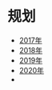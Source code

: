 # 规划

- [2017年](/books/发展与OKR/06、自我管理/02、规划/17年/17年前端进阶计划.md)
- [2018年](/books/发展与OKR/06、自我管理/02、规划/18年/18年计划书.md)
- [2019年](/books/发展与OKR/06、自我管理/02、规划/19年/19年计划书.md)
- [2020年](/books/发展与OKR/06、自我管理/02、规划/20年/20年计划书.md)
- 
